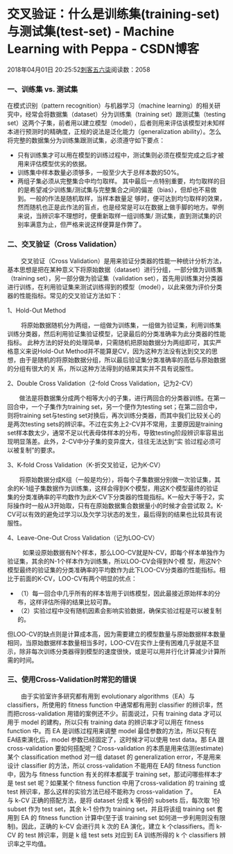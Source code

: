# 交叉验证：什么是训练集(training-set)与测试集(test-set) - Machine Learning with Peppa - CSDN博客





2018年04月01日 20:25:52[刺客五六柒](https://me.csdn.net/qq_39521554)阅读数：2058








### 一、训练集 vs. 测试集

在模式识别（pattern recognition）与机器学习（machine learning）的相关研究中，经常会将数据集（dataset）分为训练集（training set）跟测试集（testing set）这两个子集，前者用以建立模型（model），后者则用来评估该模型对未知样本进行预测时的精确度，正规的说法是泛化能力（generalization ability）。怎么将完整的数据集分为训练集跟测试集，必须遵守如下要点：

- 只有训练集才可以用在模型的训练过程中，测试集则必须在模型完成之后才被用来评估模型优劣的依据。
- 训练集中样本数量必须够多，一般至少大于总样本数的50%。
- 两组子集必须从完整集合中均匀取样。
其中最后一点特别重要，均匀取样的目的是希望减少训练集/测试集与完整集合之间的偏差（bias），但却也不易做到。一般的作法是随机取样，当样本数量足 够时，便可达到均匀取样的效果，然而随机也正是此作法的盲点，也是经常是可以在数据上做手脚的地方。举例来说，当辨识率不理想时，便重新取样一组训练集/ 测试集，直到测试集的识别率满意为止，但严格来说这样便算是作弊了。



### 二、交叉验证（Cross Validation）

        交叉验证（Cross Validation）是用来验证分类器的性能一种统计分析方法，基本思想是把在某种意义下将原始数据（dataset）进行分组，一部分做为训练集 （training set），另一部分做为验证集（validation set），首先用训练集对分类器进行训练，在利用验证集来测试训练得到的模型（model），以此来做为评价分类器的性能指标。常见的交叉验证方法如下：

1、Hold-Out Method

        将原始数据随机分为两组，一组做为训练集，一组做为验证集，利用训练集训练分类器，然后利用验证集验证模型，记录最后的分类准确率为此分类器的性能指标。 此种方法的好处的处理简单，只需随机把原始数据分为两组即可，其实严格意义来说Hold-Out Method并不能算是CV，因为这种方法没有达到交叉的思想，由于是随机的将原始数据分组，所以最后验证集分类准确率的高低与原始数据的分组有很大的关 系，所以这种方法得到的结果其实并不具有说服性。


2、Double Cross Validation（2-fold Cross Validation，记为2-CV）

       做法是将数据集分成两个相等大小的子集，进行两回合的分类器训练。在第一回合中，一个子集作为training set，另一个便作为testing set；在第二回合中，则将training set与testing set对换后，再次训练分类器，而其中我们比较关心的是两次testing sets的辨识率。不过在实务上2-CV并不常用，主要原因是training set样本数太少，通常不足以代表母体样本的分布，导致testing阶段辨识率容易出现明显落差。此外，2-CV中分子集的变异度大，往往无法达到“实 验过程必须可以被复制”的要求。

3、K-fold Cross Validation（K-折交叉验证，记为K-CV）

       将原始数据分成K组（一般是均分），将每个子集数据分别做一次验证集，其余的K-1组子集数据作为训练集，这样会得到K个模型，用这K个模型最终的验证 集的分类准确率的平均数作为此K-CV下分类器的性能指标。K一般大于等于2，实际操作时一般从3开始取，只有在原始数据集合数据量小的时候才会尝试取 2。K-CV可以有效的避免过学习以及欠学习状态的发生，最后得到的结果也比较具有说服性。


4、Leave-One-Out Cross Validation（记为LOO-CV）

         如果设原始数据有N个样本，那么LOO-CV就是N-CV，即每个样本单独作为验证集，其余的N-1个样本作为训练集，所以LOO-CV会得到N个模 型，用这N个模型最终的验证集的分类准确率的平均数作为此下LOO-CV分类器的性能指标。相比于前面的K-CV，LOO-CV有两个明显的优点：
- （1）每一回合中几乎所有的样本皆用于训练模型，因此最接近原始样本的分布，这样评估所得的结果比较可靠。
- （2）实验过程中没有随机因素会影响实验数据，确保实验过程是可以被复制的。

但LOO-CV的缺点则是计算成本高，因为需要建立的模型数量与原始数据样本数量相同，当原始数据样本数量相当多时，LOO-CV在实作上便有困难几乎就是不显示，除非每次训练分类器得到模型的速度很快，或是可以用并行化计算减少计算所需的时间。



### 三、使用Cross-Validation时常犯的错误

        由于实验室许多研究都有用到 evolutionary algorithms（EA）与 classifiers，所使用的 fitness function 中通常都有用到 classifier 的辨识率，然而把cross-validation 用错的案例还不少。前面说过，只有 training data 才可以用于 model 的建构，所以只有 training data 的辨识率才可以用在 fitness function 中。而 EA 是训练过程用来调整 model 最佳参数的方法，所以只有在 EA结束演化后，model 参数已经固定了，这时候才可以使用 test data。那 EA 跟 cross-validation 要如何搭配呢？Cross-validation 的本质是用来估测(estimate)某个 classification method 对一组 dataset 的 generalization error，不是用来设计 classifier 的方法，所以 cross-validation 不能用在 EA的 fitness function 中，因为与 fitness function 有关的样本都属于 training set，那试问哪些样本才是 test set 呢？如果某个 fitness function 中用了cross-validation 的 training 或 test 辨识率，那么这样的实验方法已经不能称为 cross-validation 了。 
        EA 与 k-CV 正确的搭配方法，是将 dataset 分成 k 等份的 subsets 后，每次取 1份 subset 作为 test set，其余 k-1 份作为 training set，并且将该组 training set 套用到 EA 的 fitness function 计算中(至于该 training set 如何进一步利用则没有限制)。因此，正确的 k-CV 会进行共 k 次的 EA 演化，建立 k 个classifiers。而 k-CV 的 test 辨识率，则是 k 组 test sets 对应到 EA 训练所得的 k 个 classifiers 辨识率之平均值。            


